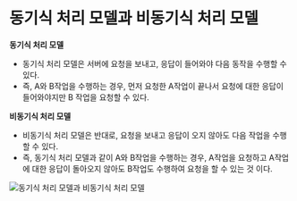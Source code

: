 # 동기식 처리 모델과 비동기식 처리 모델

**동기식 처리 모델**
- 동기식 처리 모델은 서버에 요청을 보내고, 응답이 들어와야 다음 동작을 수행할 수 있다.
- 즉, A와 B작업을 수행하는 경우, 먼저 요청한 A작업이 끝나서 요청에 대한 응답이 들어와야지만 B 작업을 요청할 수 있다.

**비동기식 처리 모델**
- 비동기식 처리 모델은 반대로, 요청을 보내고 응답이 오지 않아도 다음 작업을 수행할 수 있다.
- 즉, 동기식 처리 모델과 같이 A와 B작업을 수행하는 경우, A작업을 요청하고 A작업에 대한 응답이 돌아오지 않아도 B작업도 수행하여 요청을 할 수 있는 것 이다.

![동기식 처리 모델과 비동기식 처리 모델](https://poiemaweb.com/img/block_nonblock.png)